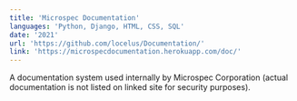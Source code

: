 ```yaml
---
title: 'Microspec Documentation'
languages: 'Python, Django, HTML, CSS, SQL'
date: '2021'
url: 'https://github.com/locelus/Documentation/'
link: 'https://microspecdocumentation.herokuapp.com/doc/'
---
```

A documentation system used internally by Microspec Corporation (actual documentation is not listed on linked site for
security purposes). 